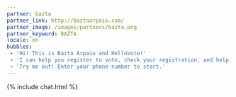 ```yaml
---
partner: bazta
partner_link: http://baztaarpaio.com/
partner_image: /images/partners/bazta.png
partner_keyword: BAZTA
locale: en
bubbles:
 - 'Hi! This is Bazta Arpaio and HelloVote!'
 - 'I can help you register to vote, check your registration, and help your friends register'
 - 'Try me out! Enter your phone number to start.'
---
```

{% include chat.html %}


